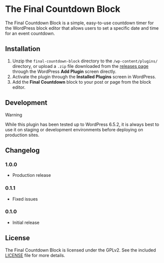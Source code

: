 # The Final Countdown Block
 
The Final Countdown Block is a simple, easy-to-use countdown timer for the WordPress block editor that allows users to set a specific date and time for an event countdown.

## Installation

1. Unzip the `final-countdown-block` directory to the `/wp-content/plugins/` directory, or upload a `.zip` file downloaded from the [releases page](https://github.com/RAHB-REALTORS-Association/Final-Countdown-WP/releases) through the WordPress **Add Plugin** screen directly.
2. Activate the plugin through the **Installed Plugins** screen in WordPress.
3. Add the **Final Countdown** block to your post or page from the block editor.

## Development

> [!WARNING]
> While this plugin has been tested up to WordPress 6.5.2, it is always best to use it on staging or development environments before deploying on production sites.

## Changelog

### 1.0.0
- Production release

### 0.1.1
- Fixed issues

### 0.1.0
- Initial release

## License

The Final Countdown Block is licensed under the GPLv2. See the included [LICENSE](LICENSE) file for more details.
